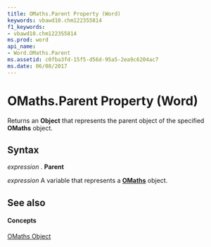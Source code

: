 ```yaml
---
title: OMaths.Parent Property (Word)
keywords: vbawd10.chm122355814
f1_keywords:
- vbawd10.chm122355814
ms.prod: word
api_name:
- Word.OMaths.Parent
ms.assetid: c0fba3fd-15f5-d56d-95a5-2ea9c6204ac7
ms.date: 06/08/2017
---
```



# OMaths.Parent Property (Word)

Returns an  **Object** that represents the parent object of the specified **OMaths** object.


## Syntax

 _expression_ . **Parent**

 _expression_ A variable that represents a **[OMaths](Word.OMaths.md)** object.


## See also


#### Concepts


[OMaths Object](Word.OMaths.md)


